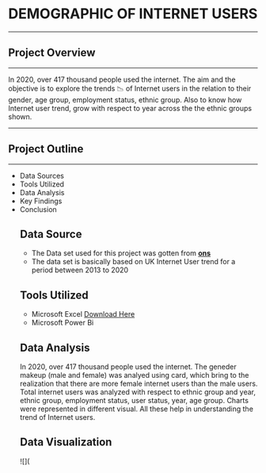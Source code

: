 # DEMOGRAPHIC OF INTERNET USERS
---
## Project Overview
---

In 2020, over 417 thousand people used the internet. The aim and the objective is to explore the trends 📉 of Internet users in the relation to their gender, age group, employment status, ethnic group. Also to know how Internet user trend, grow with respect to year across the the ethnic groups shown. 

---- 
## Project Outline
---
- Data Sources
- Tools Utilized
- Data Analysis
- Key Findings
- Conclusion
  ## Data Source
  - The Data set used for this project was gotten from  **[ons](www.ons.gov.uk)**
  - The data set is basically based on UK Internet User trend for a period between 2013 to 2020
  ## Tools Utilized
  - Microsoft Excel [Download Here](https://docs.google.com/spreadsheets/d/1BflCGeVu_j-rFswfabF3YVv5tQ7MPbR2/edit?usp=drive_link&ouid=110201159809920852183&rtpof=true&sd=true)
  - Microsoft Power Bi
  ## Data Analysis
  In 2020, over 417 thousand people used the internet. The geneder makeup (male and female) was analyed using card, which bring to the realization that there are more female internet users than the male users. Total internet users was analyzed with respect to ethnic group and year, ethnic group, employment status, user status, year, age group.  Charts were represented in different visual. All these help in understanding the trend of Internet users.
  ## Data Visualization
  ![](
